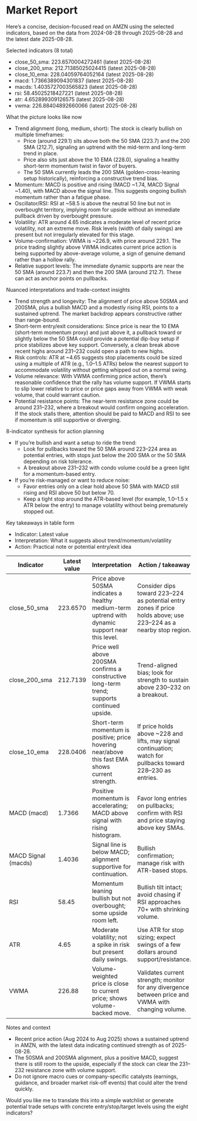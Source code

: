 # Market Report

Here’s a concise, decision-focused read on AMZN using the selected indicators, based on the data from 2024-08-28 through 2025-08-28 and the latest date 2025-08-28.

Selected indicators (8 total)
- close_50_sma: 223.6570004272461 (latest 2025-08-28)
- close_200_sma: 212.71385025024415 (latest 2025-08-28)
- close_10_ema: 228.04059764052164 (latest 2025-08-28)
- macd: 1.7366389094301837 (latest 2025-08-28)
- macds: 1.4035727003565823 (latest 2025-08-28)
- rsi: 58.45025218427221 (latest 2025-08-28)
- atr: 4.652899309126575 (latest 2025-08-28)
- vwma: 226.88404892660066 (latest 2025-08-28)

What the picture looks like now
- Trend alignment (long, medium, short): The stock is clearly bullish on multiple timeframes:
  - Price (around 229.1) sits above both the 50 SMA (223.7) and the 200 SMA (212.7), signaling an uptrend with the mid-term and long-term trend in place.
  - Price also sits just above the 10 EMA (228.0), signaling a healthy short-term momentum twist in favor of buyers.
  - The 50 SMA currently leads the 200 SMA (golden-cross-leaning setup historically), reinforcing a constructive trend bias.
- Momentum: MACD is positive and rising (MACD ~1.74, MACD Signal ~1.40), with MACD above the signal line. This suggests ongoing bullish momentum rather than a fatigue phase.
- Oscillator/RSI: RSI at ~58.5 is above the neutral 50 line but not in overbought territory, implying room for upside without an immediate pullback driven by overbought pressure.
- Volatility: ATR around 4.65 indicates a moderate level of recent price volatility, not an extreme move. Risk levels (width of daily swings) are present but not irregularly elevated for this stage.
- Volume-confirmation: VWMA is ~226.9, with price around 229.1. The price trading slightly above VWMA indicates current price action is being supported by above-average volume, a sign of genuine demand rather than a hollow rally.
- Relative support levels: The immediate dynamic supports are near the 50 SMA (around 223.7) and then the 200 SMA (around 212.7). These can act as anchor points on pullbacks.

Nuanced interpretations and trade-context insights
- Trend strength and longevity: The alignment of price above 50SMA and 200SMA, plus a bullish MACD and a modestly rising RSI, points to a sustained uptrend. The market backdrop appears constructive rather than range-bound.
- Short-term entry/exit considerations: Since price is near the 10 EMA (short-term momentum proxy) and just above it, a pullback toward or slightly below the 50 SMA could provide a potential dip-buy setup if price stabilizes above key support. Conversely, a clean break above recent highs around 231–232 could open a path to new highs.
- Risk controls: ATR at ~4.65 suggests stop placements could be sized using a multiple of ATR (e.g., 1.0–1.5 ATRs) below the nearest support to accommodate volatility without getting whipped out on a normal swing.
- Volume relevance: With VWMA confirming price action, there’s reasonable confidence that the rally has volume support. If VWMA starts to slip lower relative to price or price gaps away from VWMA with weak volume, that could warrant caution.
- Potential resistance points: The near-term resistance zone could be around 231–232, where a breakout would confirm ongoing acceleration. If the stock stalls there, attention should be paid to MACD and RSI to see if momentum is still supportive or diverging.

8-indicator synthesis for action planning
- If you’re bullish and want a setup to ride the trend:
  - Look for pullbacks toward the 50 SMA around 223–224 area as potential entries, with stops just below the 200 SMA or the 50 SMA depending on risk tolerance.
  - A breakout above 231–232 with condo volume could be a green light for a momentum-based entry.
- If you’re risk-managed or want to reduce noise:
  - Favor entries only on a clear hold above 50 SMA with MACD still rising and RSI above 50 but below 70.
  - Keep a tight stop around the ATR-based level (for example, 1.0–1.5 x ATR below the entry) to manage volatility without being prematurely stopped out.

Key takeaways in table form
- Indicator: Latest value
- Interpretation: What it suggests about trend/momentum/volatility
- Action: Practical note or potential entry/exit idea

| Indicator | Latest value | Interpretation | Action / takeaway |
|---------|--------------|----------------|------------------|
| close_50_sma | 223.6570 | Price above 50SMA indicates a healthy medium-term uptrend with dynamic support near this level. | Consider dips toward 223–224 as potential entry zones if price holds above; use 223–224 as a nearby stop region. |
| close_200_sma | 212.7139 | Price well above 200SMA confirms a constructive long-term trend; supports continued upside. | Trend-aligned bias; look for strength to sustain above 230–232 on a breakout. |
| close_10_ema | 228.0406 | Short-term momentum is positive; price hovering near/above this fast EMA shows current strength. | If price holds above ~228 and lifts, may signal continuation; watch for pullbacks toward 228–230 as entries. |
| MACD (macd) | 1.7366 | Positive momentum is accelerating; MACD above signal with rising histogram. | Favor long entries on pullbacks; confirm with RSI and price staying above key SMAs. |
| MACD Signal (macds) | 1.4036 | Signal line is below MACD; alignment supportive for continuation. | Bullish confirmation; manage risk with ATR-based stops. |
| RSI | 58.45 | Momentum leaning bullish but not overbought; some upside room left. | Bullish tilt intact; avoid chasing if RSI approaches 70+ with shrinking volume. |
| ATR | 4.65 | Moderate volatility; not a spike in risk but present daily swings. | Use ATR for stop sizing; expect swings of a few dollars around support/resistance. |
| VWMA | 226.88 | Volume-weighted price is close to current price; shows volume-backed move. | Validates current strength; monitor for any divergence between price and VWMA with changing volume. |

Notes and context
- Recent price action (Aug 2024 to Aug 2025) shows a sustained uptrend in AMZN, with the latest data indicating continued strength as of 2025-08-28.
- The 50SMA and 200SMA alignment, plus a positive MACD, suggest there is still room to the upside, especially if the stock can clear the 231–232 resistance zone with volume support.
- Do not ignore macro cues or company-specific catalysts (earnings, guidance, and broader market risk-off events) that could alter the trend quickly.

Would you like me to translate this into a simple watchlist or generate potential trade setups with concrete entry/stop/target levels using the eight indicators?

